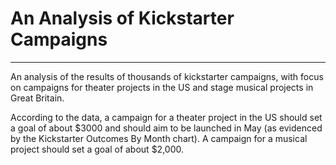 # An Analysis of Kickstarter Campaigns
---
An analysis of the results of thousands of kickstarter campaigns, with focus on campaigns for theater projects in the US and stage musical projects in Great Britain.

According to the data, a campaign for a theater project in the US should set a goal of about $3000 and should aim to be launched in May (as evidenced by the Kickstarter Outcomes By Month chart). A campaign for a musical project should set a goal of about $2,000.

